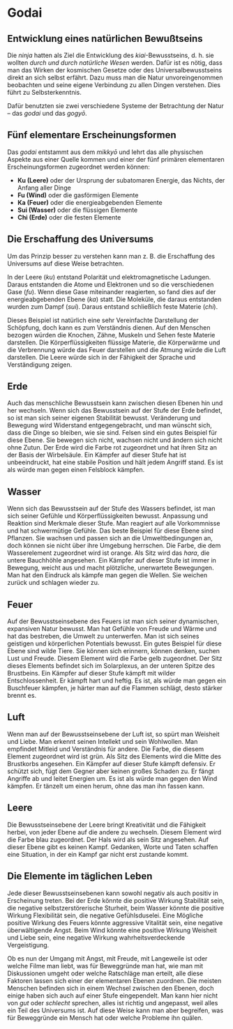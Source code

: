# Godai


## Entwicklung eines natürlichen Bewußtseins

Die *ninja* hatten als Ziel die Entwicklung des *kiai*-Bewusstseins, d. h. sie wollten *durch und durch natürliche Wesen* werden. Dafür ist es nötig, dass man das Wirken der kosmischen Gesetze oder des Universalbewusstseins direkt an sich selbst erfährt. Dazu muss man die Natur unvoreingenommen beobachten und seine eigene Verbindung zu allen Dingen verstehen. Dies führt zu Selbsterkenntnis.

Dafür benutzten sie zwei verschiedene Systeme der Betrachtung der Natur – das *godai* und das *gogyō*.


## Fünf elementare Erscheinungsformen

Das *godai* entstammt aus dem *mikkyō* und lehrt das alle physischen Aspekte aus einer Quelle kommen und einer der fünf primären elementaren Erscheinungsformen zugeordnet werden können:

- **Ku (Leere)** oder der Ursprung der subatomaren Energie, das Nichts, der Anfang aller Dinge
- **Fu (Wind)** oder die gasförmigen Elemente
- **Ka (Feuer)** oder die energieabgebenden Elemente
- **Sui (Wasser)** oder die flüssigen Elemente
- **Chi (Erde)** oder die festen Elemente


## Die Erschaffung des Universums

Um das Prinzip besser zu verstehen kann man z. B. die Erschaffung des Universums auf diese Weise betrachten.

In der Leere (*ku*) entstand Polarität und elektromagnetische Ladungen. Daraus entstanden die Atome und Elektronen und so die verschiedenen Gase (*fu*). Wenn diese Gase miteinander reagierten, so fand dies auf der energieabgebenden Ebene (*ka*) statt. Die Moleküle, die daraus entstanden wurden zum Dampf (*sui*). Daraus entstand schließlich feste Materie (*chi*).

Dieses Beispiel ist natürlich eine sehr Vereinfachte Darstellung der Schöpfung, doch kann es zum Verständnis dienen. Auf den Menschen bezogen würden die Knochen, Zähne, Muskeln und Sehen feste Materie darstellen. Die Körperflüssigkeiten flüssige Materie, die Körperwärme und die Verbrennung würde das Feuer darstellen und die Atmung würde die Luft darstellen. Die Leere würde sich in der Fähigkeit der Sprache und Verständigung zeigen.


## Erde

Auch das menschliche Bewusstsein kann zwischen diesen Ebenen hin und her wechseln. Wenn sich das Bewusstsein auf der Stufe der Erde befindet, so ist man sich seiner eigenen Stabilität bewusst. Veränderung und Bewegung wird Widerstand entgegengebracht, und man wünscht sich, dass die Dinge so bleiben, wie sie sind. Felsen sind ein gutes Beispiel für diese Ebene. Sie bewegen sich nicht, wachsen nicht und ändern sich nicht ohne Zutun. Der Erde wird die Farbe rot zugeordnet und hat ihren Sitz an der Basis der Wirbelsäule. Ein Kämpfer auf dieser Stufe hat ist unbeeindruckt, hat eine stabile Position und hält jedem Angriff stand. Es ist als würde man gegen einen Felsblock kämpfen.


## Wasser

Wenn sich das Bewusstsein auf der Stufe des Wassers befindet, ist man sich seiner Gefühle und Körperflüssigkeiten bewusst. Anpassung und Reaktion sind Merkmale dieser Stufe. Man reagiert auf alle Vorkommnisse und hat schwermütige Gefühle. Das beste Beispiel für diese Ebene sind Pflanzen. Sie wachsen und passen sich an die Umweltbedingungen an, doch können sie nicht über ihre Umgebung herrschen. Die Farbe, die dem Wasserelement zugeordnet wird ist orange. Als Sitz wird das *hara*, die untere Bauchhöhle angesehen. Ein Kämpfer auf dieser Stufe ist immer in Bewegung, weicht aus und macht plötzliche, unerwartete Bewegungen. Man hat den Eindruck als kämpfe man gegen die Wellen. Sie weichen zurück und schlagen wieder zu.


## Feuer

Auf der Bewusstseinsebene des Feuers ist man sich seiner dynamischen, expansiven Natur bewusst. Man hat Gefühle von Freude und Wärme und hat das bestreben, die Umwelt zu unterwerfen. Man ist sich seines geistigen und körperlichen Potentials bewusst. Ein gutes Beispiel für diese Ebene sind wilde Tiere. Sie können sich erinnern, können denken, suchen Lust und Freude. Diesem Element wird die Farbe gelb zugeordnet. Der Sitz dieses Elements befindet sich im Solarplexus, an der unteren Spitze des Brustbeins. Ein Kämpfer auf dieser Stufe kämpft mit wilder Entschlossenheit. Er kämpft hart und heftig. Es ist, als würde man gegen ein Buschfeuer kämpfen, je härter man auf die Flammen schlägt, desto stärker brennt es.


## Luft

Wenn man auf der Bewusstseinsebene der Luft ist, so spürt man Weisheit und Liebe. Man erkennt seinen Intellekt und sein Wohlwollen. Man empfindet Mitleid und Verständnis für andere. Die Farbe, die diesem Element zugeordnet wird ist grün. Als Sitz des Elements wird die Mitte des Brustkorbs angesehen. Ein Kämpfer auf dieser Stufe kämpft defensiv. Er schützt sich, fügt dem Gegner aber keinen großes Schaden zu. Er fängt Angriffe ab und leitet Energien um. Es ist als würde man gegen den Wind kämpfen. Er tänzelt um einen herum, ohne das man ihn fassen kann.


## Leere

Die Bewusstseinsebene der Leere bringt Kreativität und die Fähigkeit herbei, von jeder Ebene auf die andere zu wechseln. Diesem Element wird die Farbe blau zugeordnet. Der Hals wird als sein Sitz angesehen. Auf dieser Ebene gibt es keinen Kampf. Gedanken, Worte und Taten schaffen eine Situation, in der ein Kampf gar nicht erst zustande kommt.


## Die Elemente im täglichen Leben

Jede dieser Bewusstseinsebenen kann sowohl negativ als auch positiv in Erscheinung treten. Bei der Erde könnte die positive Wirkung Stabilität sein, die negative selbstzerstörerische Sturheit, beim Wasser könnte die positive Wirkung Flexibilität sein, die negative Gefühlsduselei. Eine Mögliche positive Wirkung des Feuers könnte aggressive Vitalität sein, eine negative überwältigende Angst. Beim Wind könnte eine positive Wirkung Weisheit und Liebe sein, eine negative Wirkung wahrheitsverdeckende Vergeistigung.

Ob es nun der Umgang mit Angst, mit Freude, mit Langeweile ist oder welche Filme man liebt, was für Beweggründe man hat, wie man mit Diskussionen umgeht oder welche Ratschläge man erteilt, alle diese Faktoren lassen sich einer der elementaren Ebenen zuordnen. Die meisten Menschen befinden sich in einem Wechsel zwischen den Ebenen, doch einige haben sich auch auf einer Stufe eingependelt. Man kann hier nicht von *gut* oder *schlecht* sprechen, alles ist richtig und angepasst, weil alles ein Teil des Universums ist. Auf diese Weise kann man aber begreifen, was für Beweggründe ein Mensch hat oder welche Probleme ihn quälen.
